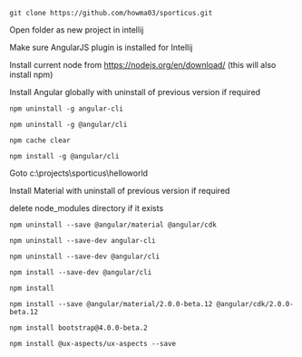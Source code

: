 `git clone https://github.com/howma03/sporticus.git`

Open folder as new project in intellij

Make sure AngularJS plugin is installed for Intellij

Install current node from https://nodejs.org/en/download/ (this will also install npm)

Install Angular globally with uninstall of previous version if required

`npm uninstall -g angular-cli`

`npm uninstall -g @angular/cli`

`npm cache clear`

`npm install -g @angular/cli`

Goto c:\projects\sporticus\helloworld

Install Material with uninstall of previous version if required

delete node_modules directory if it exists

`npm uninstall --save @angular/material @angular/cdk`

`npm uninstall --save-dev angular-cli`

`npm uninstall --save-dev @angular/cli`

`npm install --save-dev @angular/cli`

`npm install`

`npm install --save @angular/material/2.0.0-beta.12 @angular/cdk/2.0.0-beta.12`

`npm install bootstrap@4.0.0-beta.2`

`npm install @ux-aspects/ux-aspects --save`
